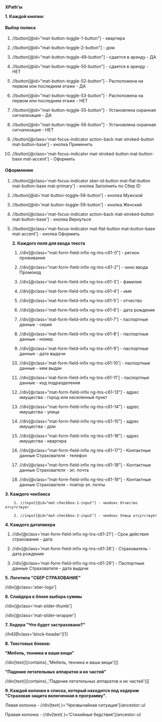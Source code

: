 **XPath'ы**

**1. Каждой кнопки:**

#### Выбор полиса

1. //button[@id="mat-button-toggle-1-button"] - квартира  

2. //button[@id="mat-button-toggle-2-button"] - дом

3. //button[@id="mat-button-toggle-49-button"] - сдается в аренду - ДА

4. //button[@id="mat-button-toggle-50-button"] - сдается в аренду - НЕТ

5. //button[@id="mat-button-toggle-52-button"] - Расположена на первом или последнем этаже - ДА

6. //button[@id="mat-button-toggle-53-button"] - Расположена на первом или последнем этаже - НЕТ

7. //button[@id="mat-button-toggle-55-button"] - Установлена охранная сигнализация - ДА

8. //button[@id="mat-button-toggle-56-button"] - Установлена охранная сигнализация - НЕТ

9. //button[@class='mat-focus-indicator action-back mat-stroked-button mat-button-base'] - кнопка Применить

10. //button[@class='mat-focus-indicator mat-stroked-button mat-button-base mat-accent'] - Оформить

#### Оформление

1. //button[@class='mat-focus-indicator sber-id-button mat-flat-button mat-button-base mat-primary'] - кнопка Заполнить по Сбер ID

2. //button[@id='mat-button-toggle-58-button'] - кнопка Мужской

3. //button[@id='mat-button-toggle-59-button'] - кнопка Женский

4. //button[@class='mat-focus-indicator action-back mat-stroked-button mat-button-base'] - кнопка Вернуться

5. //button[@class='mat-focus-indicator mat-flat-button mat-button-base mat-accent'] - кнопка Оформить


    **2. Каждого поля для ввода текста**

    1. //div[@class="mat-form-field-infix ng-tns-c61-0"] - регион проживания

    2. //div[@class="mat-form-field-infix ng-tns-c61-2"] - окно ввода Промокод

    3. //div[@class='mat-form-field-infix ng-tns-c61-3'] - фамилия

    4. //div[@class='mat-form-field-infix ng-tns-c61-4'] - имя

    5. //div[@class='mat-form-field-infix ng-tns-c61-5'] - отчество

    6. //div[@class='mat-form-field-infix ng-tns-c61-6'] - дата рождения

    7. //div[@class='mat-form-field-infix ng-tns-c61-7'] - паспортные данные - серия

    7. //div[@class='mat-form-field-infix ng-tns-c61-8'] - паспортные данные - номер

    9. //div[@class='mat-form-field-infix ng-tns-c61-9'] - паспортные данные - дата выдачи

    10. //div[@class='mat-form-field-infix ng-tns-c61-10'] - паспортные данные - кем выдан

    11. //div[@class='mat-form-field-infix ng-tns-c61-11'] - паспортные данные - код подразделения

    12. //div[@class="mat-form-field-infix ng-tns-c61-13"] - адрес имущества - город или населенный пункт

    13. //div[@class="mat-form-field-infix ng-tns-c61-14"] - адрес имущества - улица

    14. //div[@class="mat-form-field-infix ng-tns-c61-15"] - адрес имущества - дом

    15. //div[@class="mat-form-field-infix ng-tns-c61-16"] - адрес имущества - квартира

    16. //div[@class="mat-form-field-infix ng-tns-c61-17"] - Контактные данные Страхователя - телефон

    17. //div[@class="mat-form-field-infix ng-tns-c61-18"] - Контактные данные Страхователя - эл. почта

    18. //div[@class="mat-form-field-infix ng-tns-c61-19"] - Контактные данные Страхователя - повтор эл. почты

**3. Каждого чекбокса**

        1. //input[@id="mat-checkbox-1-input"] - чекбокс Отчество отсутствует

        2. //input[@id="mat-checkbox-2-input"] - чекбокс Улица отсутствует

**4. Каждого датапикера**

1. //div[@class='mat-form-field-infix ng-tns-c61-21'] - Срок действия страхования - дата

2. //div[@class='mat-form-field-infix ng-tns-c61-26'] - Страхователь - дата рождения

3. //div[@class='mat-form-field-infix ng-tns-c61-29'] - Паспортные данные Страхователя - дата выдачи

**5. Логотипа "СБЕР СТРАХОВАНИЕ"**

//div[@class='sber-logo']

**6. Слайдера в блоке выбора суммы**

//div[@class='mat-slider-thumb']

//div[@class='mat-slider-wrapper']

**7. Хедера "Что будет застраховано?"**

//h4[@class='block-header'][1]

**8. Текстовых блоков:**

**"Мебель, техника и ваши вещи"** 

//div[text()[contains(.,'Мебель, техника и ваши вещи')]]

**"Падение летательных аппаратов и их частей"**

//div[text()[contains(.,'Падение летательных аппаратов и их частей')]]

**9. Каждой колонки в списка, который находится под хедером "Страховая защита включенная в программу".**

Левая колонка - //div[text( )='Чрезвычайная ситуация']/ancestor::ul

Правая колонка - //div[text( )='Стихийные бедствия']/ancestor::ul


